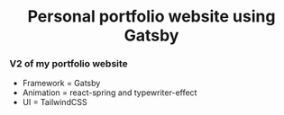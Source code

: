 <p align="center">
<h1 align="center">
    Personal portfolio website using Gatsby
</h1>

</p>



### V2 of my portfolio website 

- Framework = Gatsby
- Animation = react-spring and typewriter-effect
- UI = TailwindCSS
